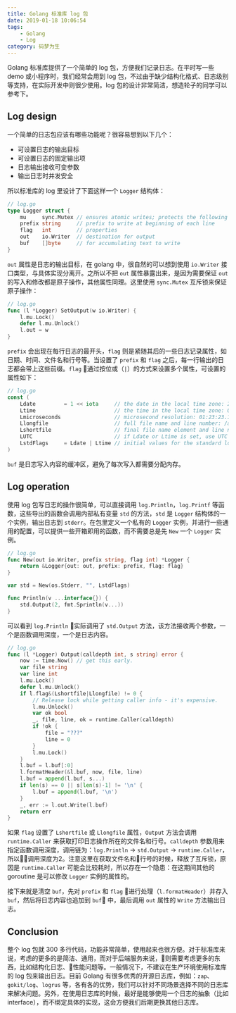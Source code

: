 ```yaml
---
title: Golang 标准库 log 包
date: 2019-01-18 10:06:54
tags:
    - Golang
	- Log
category: 码梦为生
---
```


Golang 标准库提供了一个简单的 log 包，方便我们记录日志。在平时写一些 demo 或小程序时，我们经常会用到 log 包，不过由于缺少结构化格式、日志级别等支持，在实际开发中则很少使用。log 包的设计非常简洁，想造轮子的同学可以参考下。

<!--more-->

## Log design

一个简单的日志包应该有哪些功能呢？很容易想到以下几个：
- 可设置日志的输出目标
- 可设置日志的固定输出项
- 日志输出接收可变参数
- 输出日志时并发安全

所以标准库的 log 里设计了下面这样一个 `Logger` 结构体：

```go
// log.go
type Logger struct {
	mu     sync.Mutex // ensures atomic writes; protects the following fields
	prefix string     // prefix to write at beginning of each line
	flag   int        // properties
	out    io.Writer  // destination for output
	buf    []byte     // for accumulating text to write
}
```

`out` 属性是日志的输出目标，在 golang 中，很自然的可以想到使用 `io.Writer` 接口类型，与具体实现分离开。之所以不把 `out` 属性暴露出来，是因为需要保证 `out` 的写入和修改都是原子操作，其他属性同理。这里使用 `sync.Mutex` 互斥锁来保证原子操作：

```go
// log.go
func (l *Logger) SetOutput(w io.Writer) {
	l.mu.Lock()
	defer l.mu.Unlock()
	l.out = w
}
```

`prefix` 会出现在每行日志的最开头，`flag` 则是紧随其后的一些日志记录属性，如日期、时间、文件名和行号等。当设置了 `prefix` 和 `flag` 之后，每一行输出的日志都会带上这些前缀。`flag` 通过按位或（`|`）的方式来设置多个属性，可设置的属性如下：

```go
// log.go
const (
	Ldate         = 1 << iota     // the date in the local time zone: 2009/01/23
	Ltime                         // the time in the local time zone: 01:23:23
	Lmicroseconds                 // microsecond resolution: 01:23:23.123123.  assumes Ltime.
	Llongfile                     // full file name and line number: /a/b/c/d.go:23
	Lshortfile                    // final file name element and line number: d.go:23. overrides Llongfile
	LUTC                          // if Ldate or Ltime is set, use UTC rather than the local time zone
	LstdFlags     = Ldate | Ltime // initial values for the standard logger
)
```

`buf` 是日志写入内容的缓冲区，避免了每次写入都需要分配内存。

## Log operation

使用 log 包写日志的操作很简单，可以直接调用 `log.Println`，`log.Printf` 等函数，这些导出的函数会调用内部私有变量 `std` 的方法，`std` 是 `Logger` 结构体的一个实例，输出日志到 `stderr`。在包里定义一个私有的 `Logger` 实例，并进行一些通用的配置，可以提供一些开箱即用的函数，而不需要总是先 `New` 一个 `Logger` 实例。

```go
// log.go
func New(out io.Writer, prefix string, flag int) *Logger {
	return &Logger{out: out, prefix: prefix, flag: flag}
}

var std = New(os.Stderr, "", LstdFlags)

func Println(v ...interface{}) {
	std.Output(2, fmt.Sprintln(v...))
}
```

可以看到 `log.Println` 实际调用了 `std.Output` 方法，该方法接收两个参数，一个是函数调用深度，一个是日志内容。

```go
// log.go
func (l *Logger) Output(calldepth int, s string) error {
	now := time.Now() // get this early.
	var file string
	var line int
	l.mu.Lock()
	defer l.mu.Unlock()
	if l.flag&(Lshortfile|Llongfile) != 0 {
		// Release lock while getting caller info - it's expensive.
		l.mu.Unlock()
		var ok bool
		_, file, line, ok = runtime.Caller(calldepth)
		if !ok {
			file = "???"
			line = 0
		}
		l.mu.Lock()
	}
	l.buf = l.buf[:0]
	l.formatHeader(&l.buf, now, file, line)
	l.buf = append(l.buf, s...)
	if len(s) == 0 || s[len(s)-1] != '\n' {
		l.buf = append(l.buf, '\n')
	}
	_, err := l.out.Write(l.buf)
	return err
}
```

如果 `flag` 设置了 `Lshortfile` 或 `Llongfile` 属性，`Output` 方法会调用 `runtime.Caller` 来获取打印日志操作所在的文件名和行号。`calldepth` 参数用来指定函数调用深度，调用链为：`log.Println` -> `std.Output` -> `runtime.Caller`，所以调用深度为2。注意这里在获取文件名和行号的时候，释放了互斥锁，原因是 `runtime.Caller` 可能会比较耗时，所以存在一个隐患：在这期间其他的 goroutine 是可以修改 `Logger` 实例的属性的。

接下来就是清空 `buf`，先对 `prefix` 和 `flag` 进行处理（`l.formatHeader`）并存入 `buf`，然后将日志内容也追加到 `buf` 中，最后调用 `out` 属性的 `Write` 方法输出日志。

## Conclusion

整个 log 包就 300 多行代码，功能非常简单，使用起来也很方便。对于标准库来说，考虑的更多的是简洁、通用，而对于后端服务来说，则需要考虑更多的东西，比如结构化日志、性能问题等。一般情况下，不建议在生产环境使用标准库的 log 包来输出日志。目前 Golang 有很多优秀的开源日志库，例如：`zap`、`gokit/log`、`logrus` 等，各有各的优势，我们可以针对不同场景选择不同的日志库来解决问题。另外，在使用日志库的时候，最好是能够使用一个日志的抽象（比如 interface），而不绑定具体的实现，这会方便我们后期更换其他日志库。

